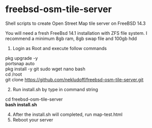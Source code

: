 # freebsd-osm-tile-server

Shell scripts to create Open Street Map tile server on FreeBSD 14.3

You will need a fresh FreeBsd 14.1 installation with ZFS file system. I recommend a minimum 8gb ram, 8gb swap file and 100gb hdd

1. Login as Root and execute follow commands <br>

pkg upgrade -y <br>
portsnap auto <br>
pkg install -y git sudo wget nano bash<br>
cd /root <br>
git clone https://github.com/nekludoff/freebsd-osm-tile-server.git <br>

2. Run install.sh by type in command string 

cd freebsd-osm-tile-server <br>
<b>bash install.sh</b><br>

4. After the install.sh will completed, run map-test.html
5. Reboot your server
